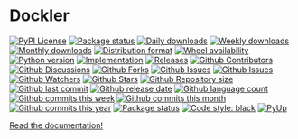 # Dockler

[![PyPI License](https://img.shields.io/pypi/l/dockler.svg)](https://pypi.org/project/dockler/)
[![Package status](https://img.shields.io/pypi/status/dockler.svg)](https://pypi.org/project/dockler/)
[![Daily downloads](https://img.shields.io/pypi/dd/dockler.svg)](https://pypi.org/project/dockler/)
[![Weekly downloads](https://img.shields.io/pypi/dw/dockler.svg)](https://pypi.org/project/dockler/)
[![Monthly downloads](https://img.shields.io/pypi/dm/dockler.svg)](https://pypi.org/project/dockler/)
[![Distribution format](https://img.shields.io/pypi/format/dockler.svg)](https://pypi.org/project/dockler/)
[![Wheel availability](https://img.shields.io/pypi/wheel/dockler.svg)](https://pypi.org/project/dockler/)
[![Python version](https://img.shields.io/pypi/pyversions/dockler.svg)](https://pypi.org/project/dockler/)
[![Implementation](https://img.shields.io/pypi/implementation/dockler.svg)](https://pypi.org/project/dockler/)
[![Releases](https://img.shields.io/github/downloads/phil65/dockler/total.svg)](https://github.com/phil65/dockler/releases)
[![Github Contributors](https://img.shields.io/github/contributors/phil65/dockler)](https://github.com/phil65/dockler/graphs/contributors)
[![Github Discussions](https://img.shields.io/github/discussions/phil65/dockler)](https://github.com/phil65/dockler/discussions)
[![Github Forks](https://img.shields.io/github/forks/phil65/dockler)](https://github.com/phil65/dockler/forks)
[![Github Issues](https://img.shields.io/github/issues/phil65/dockler)](https://github.com/phil65/dockler/issues)
[![Github Issues](https://img.shields.io/github/issues-pr/phil65/dockler)](https://github.com/phil65/dockler/pulls)
[![Github Watchers](https://img.shields.io/github/watchers/phil65/dockler)](https://github.com/phil65/dockler/watchers)
[![Github Stars](https://img.shields.io/github/stars/phil65/dockler)](https://github.com/phil65/dockler/stars)
[![Github Repository size](https://img.shields.io/github/repo-size/phil65/dockler)](https://github.com/phil65/dockler)
[![Github last commit](https://img.shields.io/github/last-commit/phil65/dockler)](https://github.com/phil65/dockler/commits)
[![Github release date](https://img.shields.io/github/release-date/phil65/dockler)](https://github.com/phil65/dockler/releases)
[![Github language count](https://img.shields.io/github/languages/count/phil65/dockler)](https://github.com/phil65/dockler)
[![Github commits this week](https://img.shields.io/github/commit-activity/w/phil65/dockler)](https://github.com/phil65/dockler)
[![Github commits this month](https://img.shields.io/github/commit-activity/m/phil65/dockler)](https://github.com/phil65/dockler)
[![Github commits this year](https://img.shields.io/github/commit-activity/y/phil65/dockler)](https://github.com/phil65/dockler)
[![Package status](https://codecov.io/gh/phil65/dockler/branch/main/graph/badge.svg)](https://codecov.io/gh/phil65/dockler/)
[![Code style: black](https://img.shields.io/badge/code%20style-black-000000.svg)](https://github.com/psf/black)
[![PyUp](https://pyup.io/repos/github/phil65/dockler/shield.svg)](https://pyup.io/repos/github/phil65/dockler/)

[Read the documentation!](https://phil65.github.io/dockler/)

